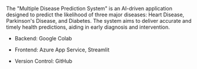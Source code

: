 The "Multiple Disease Prediction System" is an AI-driven application designed to predict the likelihood of three major diseases: Heart Disease, Parkinson's Disease, and Diabetes. The system aims to deliver accurate and timely health predictions, aiding in early diagnosis and intervention. 

- Backend: Google Colab

- Frontend: Azure App Service, Streamlit

- Version Control: GitHub
